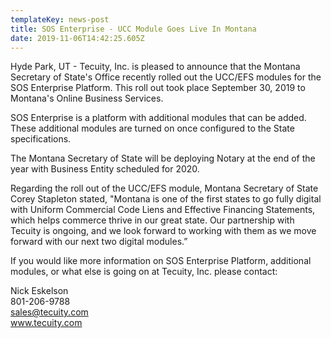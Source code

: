 ```yaml
---
templateKey: news-post
title: SOS Enterprise - UCC Module Goes Live In Montana
date: 2019-11-06T14:42:25.605Z
---
```

Hyde Park, UT - Tecuity, Inc. is pleased to announce that the Montana Secretary of State's Office recently rolled out the UCC/EFS modules for the SOS Enterprise Platform.  This roll out took place September 30, 2019 to Montana's Online Business Services.  

SOS Enterprise is a platform with additional modules that can be added.  These additional modules are turned on once configured to the State specifications.  

The Montana Secretary of State will be deploying Notary at the end of the year with Business Entity scheduled for 2020.  

Regarding the roll out of the UCC/EFS module, Montana Secretary of State Corey Stapleton stated, "Montana is one of the first states to go fully digital with Uniform Commercial Code Liens and Effective Financing Statements, which helps commerce thrive in our great state. Our partnership with Tecuity is ongoing, and we look forward to working with them as we move forward with our next two digital modules.” 

If you would like more information on SOS Enterprise Platform, additional modules, or what else is going on at Tecuity, Inc. please contact:

Nick Eskelson\
801-206-9788\
sales@tecuity.com\
www.tecuity.com
